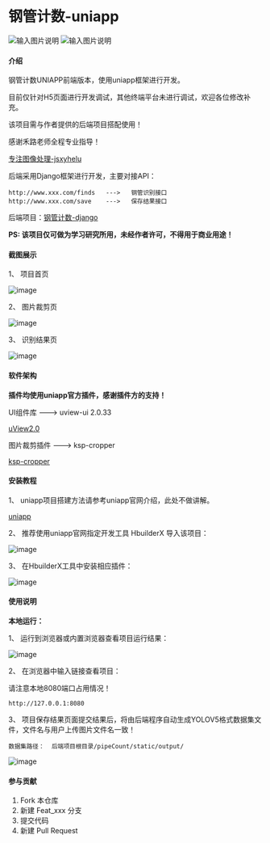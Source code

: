 # 钢管计数-uniapp

![输入图片说明](doc/10.jpg) ![输入图片说明](doc/11.jpg)

#### 介绍
钢管计数UNIAPP前端版本，使用uniapp框架进行开发。

目前仅针对H5页面进行开发调试，其他终端平台未进行调试，欢迎各位修改补充。

该项目需与作者提供的后端项目搭配使用！

感谢禾路老师全程专业指导！

[专注图像处理-jsxyhelu](https://www.cnblogs.com/jsxyhelu)

后端采用Django框架进行开发，主要对接API：

```
http://www.xxx.com/finds   --->   钢管识别接口
http://www.xxx.com/save    --->   保存结果接口

```

后端项目：[钢管计数-django](https://gitee.com/atvip/pipe_count_django)

**PS: 该项目仅可做为学习研究所用，未经作者许可，不得用于商业用途！**

#### 截图展示

1、 项目首页

![image](static/doc/1.jpg)

2、 图片裁剪页

![image](static/doc/2.jpg)

3、 识别结果页

![image](static/doc/3.jpg)

#### 软件架构

**插件均使用uniapp官方插件，感谢插件方的支持！**

UI组件库       ---> uview-ui 2.0.33

[uView2.0](https://ext.dcloud.net.cn/plugin?id=1593)

图片裁剪插件    ---> ksp-cropper

[ksp-cropper](https://ext.dcloud.net.cn/plugin?id=6878)


#### 安装教程

1、 uniapp项目搭建方法请参考uniapp官网介绍，此处不做讲解。

[uniapp](https://uniapp.dcloud.net.cn/quickstart-hx.html)

2、 推荐使用uniapp官网指定开发工具 HbuilderX 导入该项目：

![image](static/doc/5.jpg)

3、 在HbuilderX工具中安装相应插件：

![image](static/doc/4.jpg)


#### 使用说明

**本地运行：**

1、 运行到浏览器或内置浏览器查看项目运行结果：

![image](static/doc/6.jpg)

2、 在浏览器中输入链接查看项目：

请注意本地8080端口占用情况！

```
http://127.0.0.1:8080
```

3、 项目保存结果页面提交结果后，将由后端程序自动生成YOLOV5格式数据集文件，文件名与用户上传图片文件名一致！

```
数据集路径：  后端项目根目录/pipeCount/static/output/
```

![image](static/doc/7.jpg)

#### 参与贡献

1.  Fork 本仓库
2.  新建 Feat_xxx 分支
3.  提交代码
4.  新建 Pull Request

